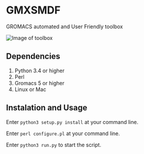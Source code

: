 # GMXSMDF
GROMACS automated and User Friendly toolbox 

![Image of toolbox](https://i.imgur.com/dEdExm1.png)

## Dependencies

1. Python 3.4 or higher 
2. Perl
3. Gromacs 5 or higher
4. Linux or Mac

## Instalation and Usage

Enter `python3 setup.py install` at your command line.

Enter `perl configure.pl` at your command line.

Enter `python3 run.py` to start the script.

